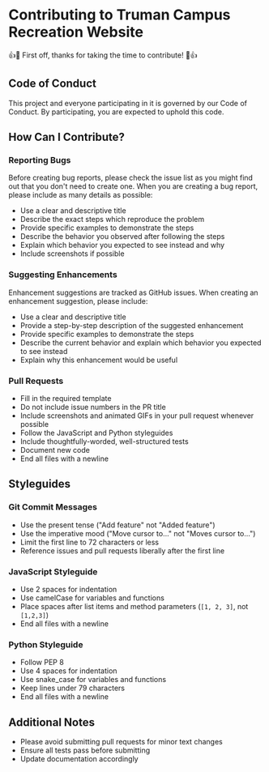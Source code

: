 # Contributing to Truman Campus Recreation Website

👍🎉 First off, thanks for taking the time to contribute! 🎉👍

## Code of Conduct
This project and everyone participating in it is governed by our Code of Conduct. By participating, you are expected to uphold this code.

## How Can I Contribute?

### Reporting Bugs
Before creating bug reports, please check the issue list as you might find out that you don't need to create one. When you are creating a bug report, please include as many details as possible:

* Use a clear and descriptive title
* Describe the exact steps which reproduce the problem
* Provide specific examples to demonstrate the steps
* Describe the behavior you observed after following the steps
* Explain which behavior you expected to see instead and why
* Include screenshots if possible

### Suggesting Enhancements
Enhancement suggestions are tracked as GitHub issues. When creating an enhancement suggestion, please include:

* Use a clear and descriptive title
* Provide a step-by-step description of the suggested enhancement
* Provide specific examples to demonstrate the steps
* Describe the current behavior and explain which behavior you expected to see instead
* Explain why this enhancement would be useful

### Pull Requests
* Fill in the required template
* Do not include issue numbers in the PR title
* Include screenshots and animated GIFs in your pull request whenever possible
* Follow the JavaScript and Python styleguides
* Include thoughtfully-worded, well-structured tests
* Document new code
* End all files with a newline

## Styleguides

### Git Commit Messages
* Use the present tense ("Add feature" not "Added feature")
* Use the imperative mood ("Move cursor to..." not "Moves cursor to...")
* Limit the first line to 72 characters or less
* Reference issues and pull requests liberally after the first line

### JavaScript Styleguide
* Use 2 spaces for indentation
* Use camelCase for variables and functions
* Place spaces after list items and method parameters (`[1, 2, 3]`, not `[1,2,3]`)
* End all files with a newline

### Python Styleguide
* Follow PEP 8
* Use 4 spaces for indentation
* Use snake_case for variables and functions
* Keep lines under 79 characters
* End all files with a newline

## Additional Notes
* Please avoid submitting pull requests for minor text changes
* Ensure all tests pass before submitting
* Update documentation accordingly

